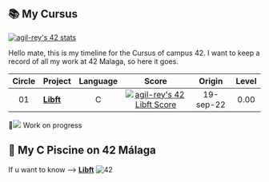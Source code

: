 ## 📚 My Cursus
[![agil-rey's 42 stats](https://badge42.vercel.app/api/v2/cl8bhhrse00110gmevcpxbj54/stats?cursusId=21&coalitionId=274)](https://github.com/JaeSeoKim/badge42)

Hello mate, this is my timeline for the Cursus of campus 42.
I want to keep a record of all my work at 42 Malaga, so here it goes.

| Circle | Project                                                                              |            Language            |                                      Score                                       |    Origin    |  Level   |
| :----: | :----------------------------------------------------------------------------------- | :----------------------------: | :------------------------------------------------------------------------------: | :------------: | :------: |
|   01   | [**Libft**](https://github.com/AntGiRe/Libft)                             |               C                | [![agil-rey's 42 Libft Score](https://badge42.vercel.app/api/v2/cl8bhhrse00110gmevcpxbj54/project/2793562)](#) | 19-sep-22 | 0.00

🚧![](#) Work on progress

## 🌊 My C Piscine on 42 Málaga

If u want to know --> [**Libft**](https://github.com/AntGiRe/42mlg-piscine) 
![42](https://badgen.net/badge/Born2Code/agil-rey/cyan?icon=https://meta.intra.42.fr/assets/42_logo-7dfc9110a5319a308863b96bda33cea995046d1731cebb735e41b16255106c12.svg)
